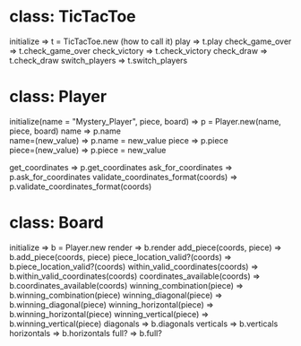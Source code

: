 # class: TicTacToe

initialize => t = TicTacToe.new (how to call it)
play => t.play
check_game_over => t.check_game_over 
check_victory => t.check_victory
check_draw => t.check_draw
switch_players => t.switch_players

# class: Player

initialize(name = "Mystery_Player", piece, board) => p = Player.new(name, piece, board)
name => p.name               
name=(new_value) => p.name = new_value
piece => p.piece                    
piece=(new_value) => p.piece = new_value

get_coordinates => p.get_coordinates
ask_for_coordinates => p.ask_for_coordinates
validate_coordinates_format(coords) => p.validate_coordinates_format(coords)

# class: Board

initialize => b = Player.new 
render => b.render
add_piece(coords, piece) => b.add_piece(coords, piece)
piece_location_valid?(coords) => b.piece_location_valid?(coords)
within_valid_coordinates(coords) => b.within_valid_coordinates(coords)
coordinates_available(coords) => b.coordinates_available(coords)
winning_combination(piece) => b.winning_combination(piece)
winning_diagonal(piece) => b.winning_diagonal(piece)
winning_horizontal(piece) => b.winning_horizontal(piece)
winning_vertical(piece) => b.winning_vertical(piece)
diagonals => b.diagonals
verticals => b.verticals
horizontals => b.horizontals
full? => b.full?
